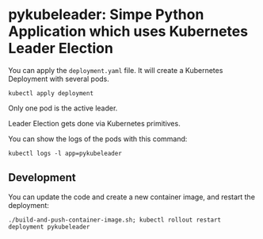 # pykubeleader: Simpe Python Application which uses Kubernetes Leader Election

You can apply the `deployment.yaml` file. It will create a Kubernetes Deployment with several pods.

```console
kubectl apply deployment
```

Only one pod is the active leader.

Leader Election gets done via Kubernetes primitives.

You can show the logs of the pods with this command:

```console
kubectl logs -l app=pykubeleader
```

## Development

You can update the code and create a new container image, and restart the deployment:

```console
./build-and-push-container-image.sh; kubectl rollout restart deployment pykubeleader
```
